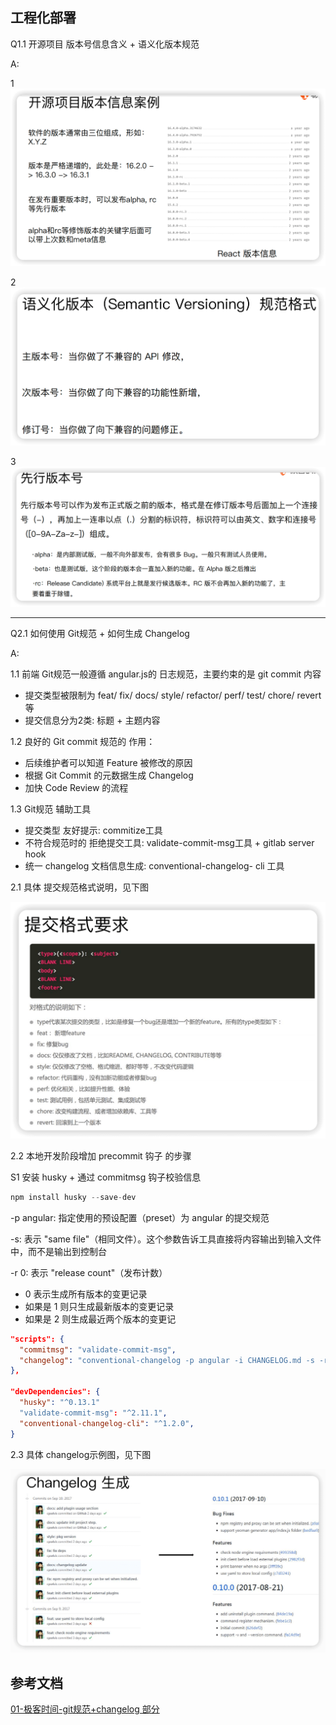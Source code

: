 ## 工程化部署

Q1.1 开源项目 版本号信息含义 + 语义化版本规范

A: <br/>

1 ![开源项目版本信息含义1](./img/5.1-开源项目版本信息含义1.png)

2 ![开源项目语义化版本规范格式](./img/5.2-开源项目语义化版本规范格式.png)

3 ![开源项目版本规范之先行版本号](./img/5.3-开源项目版本规范之先行版本号.png)


---------------------------------------------------------------------
Q2.1 如何使用 Git规范 + 如何生成 Changelog 

A: <br/>

1.1 前端 Git规范一般遵循 angular.js的 日志规范，主要约束的是 git commit 内容
  - 提交类型被限制为 feat/ fix/ docs/ style/ refactor/ perf/ test/ chore/ revert 等
  - 提交信息分为2类: 标题 + 主题内容

1.2 良好的 Git commit 规范的 作用：
  - 后续维护者可以知道 Feature 被修改的原因
  - 根据 Git Commit 的元数据生成 Changelog
  - 加快 Code Review 的流程

1.3 Git规范 辅助工具
  - 提交类型 友好提示: commitize工具
  - 不符合规范时的 拒绝提交工具: validate-commit-msg工具 + gitlab server hook
  - 统一 changelog 文档信息生成: conventional-changelog- cli 工具


2.1 具体 提交规范格式说明，见下图

![gitCommit格式](./img/4.1-gitCommit格式.png)


2.2 本地开发阶段增加 precommit 钩子 的步骤

S1 安装 husky + 通过 commitmsg 钩子校验信息

```js
npm install husky --save-dev
```

-p angular: 指定使用的预设配置（preset）为 angular 的提交规范

-s: 表示 "same file"（相同文件）。这个参数告诉工具直接将内容输出到输入文件中，而不是输出到控制台

-r 0: 表示 "release count"（发布计数）
  - 0 表示生成所有版本的变更记录
  - 如果是 1 则只生成最新版本的变更记录
  - 如果是 2 则生成最近两个版本的变更记

```json
"scripts": {
  "commitmsg": "validate-commit-msg",
  "changelog": "conventional-changelog -p angular -i CHANGELOG.md -s -r 0"
},

"devDependencies": {
  "husky": "^0.13.1"
  "validate-commit-msg": "^2.11.1",
  "conventional-changelog-cli": "^1.2.0",
}
```

2.3 具体 changelog示例图，见下图

![changelog生成示例](./img/4.2-changelog生成示例.png)






## 参考文档

[01-极客时间-git规范+changelog 部分](/)
